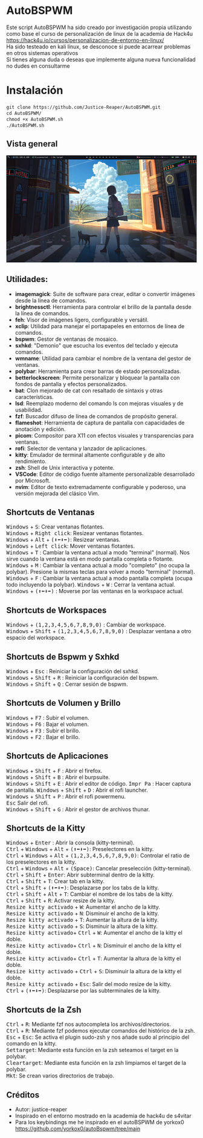 # AutoBSPWM
Este script AutoBSPWM ha sido creado por investigación propia utilizando como base el curso de personalización de linux de la academia de Hack4u https://hack4u.io/cursos/personalizacion-de-entorno-en-linux/  
Ha sido testeado en kali linux, se desconoce si puede acarrear problemas en otros sistemas operativos  
Si tienes alguna duda o deseas que implemente alguna nueva funcionalidad no dudes en consultarme  

# Instalación
```
git clone https://github.com/Justice-Reaper/AutoBSPWM.git  
cd AutoBSPWM/  
chmod +x AutoBSPWM.sh  
./AutoBSPWM.sh  
```

## Vista general
![Preview Entorno BSPWM](/Preview/image.png "autoBSPWM by justice-reaper")

## Utilidades:
- **imagemagick**:  Suite de software para crear, editar o convertir imágenes desde la línea de comandos.
- **brightnessctl**: Herramienta para controlar el brillo de la pantalla desde la línea de comandos.
- **feh**: Visor de imágenes ligero, configurable y versátil.
- **xclip**: Utilidad para manejar el portapapeles en entornos de línea de comandos.
- **bspwm**: Gestor de ventanas de mosaico.
- **sxhkd**: "Demonio" que escucha los eventos del teclado y ejecuta comandos.
- **wmname**: Utilidad para cambiar el nombre de la ventana del gestor de ventanas.
- **polybar**: Herramienta para crear barras de estado personalizadas.
- **betterlockscreen**: Permite personalizar y bloquear la pantalla con fondos de pantalla y efectos personalizados.
- **bat**: Clon mejorado de cat con resaltado de sintaxis y otras características.
- **lsd**: Reemplazo moderno del comando ls con mejoras visuales y de usabilidad.
- **fzf**: Buscador difuso de línea de comandos de propósito general.
- **flameshot**: Herramienta de captura de pantalla con capacidades de anotación y edición.
- **picom**: Compositor para X11 con efectos visuales y transparencias para ventanas.
- **rofi**: Selector de ventana y lanzador de aplicaciones.
- **kitty**: Emulador de terminal altamente configurable y de alto rendimiento.
- **zsh**: Shell de Unix interactiva y potente.
- **VSCode**: Editor de código fuente altamente personalizable desarrollado por Microsoft.
- **nvim**: Editor de texto extremadamente configurable y poderoso, una versión mejorada del clásico Vim.

## Shortcuts de Ventanas
<kbd>Windows</kbd> + <kbd>S</kbd>: Crear ventanas flotantes.  
<kbd>Windows</kbd> + <kbd>Right click</kbd>: Resizear ventanas flotantes.  
<kbd>Windows</kbd> + <kbd>Alt</kbd> + <kbd>(⬆⬅⬇➡)</kbd>: Resizear ventanas.  
<kbd>Windows</kbd> + <kbd>Left click</kbd>: Mover ventanas flotantes.  
<kbd>Windows</kbd> + <kbd>T</kbd> : Cambiar la ventana actual a modo "terminal" (normal). Nos sirve cuando la ventana está en modo pantalla completa o flotante.    
<kbd>Windows</kbd> + <kbd>M</kbd> : Cambiar la ventana actual a modo "completo" (no ocupa la polybar). Presione la mismas teclas para volver a modo "terminal" (normal).    
<kbd>Windows</kbd> + <kbd>F</kbd> : Cambiar la ventana actual a modo pantalla completa (ocupa todo incluyendo la polybar). 
<kbd>Windows</kbd> + <kbd>W</kbd> : Cerrar la ventana actual.  
<kbd>Windows</kbd> + <kbd>(⬆⬅⬇➡)</kbd> : Moverse por las ventanas en la workspace actual.  

## Shortcuts de Workspaces
<kbd>Windows</kbd> + <kbd>(1,2,3,4,5,6,7,8,9,0)</kbd> : Cambiar de workspace.  
<kbd>Windows</kbd> + <kbd>Shift</kbd> + <kbd>(1,2,3,4,5,6,7,8,9,0)</kbd> : Desplazar ventana a otro espacio del workspace.  

## Shortcuts de Bspwm y Sxhkd
<kbd>Windows</kbd> + <kbd>Esc</kbd> : Reiniciar la configuración del sxhkd.    
<kbd>Windows</kbd> + <kbd>Shift</kbd> + <kbd>R</kbd> : Reiniciar la configuración del bspwm.  
<kbd>Windows</kbd> + <kbd>Shift</kbd> + <kbd>Q</kbd> : Cerrar sesión de bspwm.  

## Shortcuts de Volumen y Brillo
<kbd>Windows</kbd> + <kbd>F7</kbd> : Subir el volumen.  
<kbd>Windows</kbd> + <kbd>F6</kbd> : Bajar el volumen.  
<kbd>Windows</kbd> + <kbd>F3</kbd> : Subir el brillo.  
<kbd>Windows</kbd> + <kbd>F2</kbd> : Bajar el brillo.  

## Shortcuts de Aplicaciones
<kbd>Windows</kbd> + <kbd>Shift</kbd> + <kbd>F</kbd> : Abrir el firefox.  
<kbd>Windows</kbd> + <kbd>Shift</kbd> + <kbd>B</kbd> : Abrir el burpsuite.  
<kbd>Windows</kbd> + <kbd>Shift</kbd> + <kbd>E</kbd> : Abrir el editor de código. 
<kbd>Impr Pa</kbd> : Hacer captura de pantalla. 
<kbd>Windows</kbd> + <kbd>Shift</kbd> + <kbd>D</kbd> : Abrir el rofi launcher.  
<kbd>Windows</kbd> + <kbd>Shift</kbd> + <kbd>P</kbd> : Abrir el rofi powermenu.  
<kbd>Esc</kbd> Salir del rofi.  
<kbd>Windows</kbd> + <kbd>Shift</kbd> + <kbd>G</kbd> : Abrir el gestor de archivos thunar.  

## Shortcuts de la Kitty
<kbd>Windows</kbd> + <kbd>Enter</kbd> : Abrir la consola (kitty-terminal).  
<kbd>Ctrl</kbd> + <kbd>Windows</kbd> + <kbd>Alt</kbd> + <kbd>(⬆⬅⬇➡)</kbd>: Preselectores en la kitty.  
<kbd>Ctrl</kbd> + <kbd>Windows</kbd> + <kbd>Alt</kbd> + <kbd>(1,2,3,4,5,6,7,8,9,0)</kbd>: Controlar el ratio de los preselectores en la kitty.  
<kbd>Ctrl</kbd> + <kbd>Windows</kbd> + <kbd>Alt</kbd> + <kbd>(Space)</kbd>: Cancelar preselección (kitty-terminal). 
<kbd>Ctrl</kbd> + <kbd>Shift</kbd> + <kbd>Enter</kbd>: Abrir subterminal dentro de la kitty.  
<kbd>Ctrl</kbd> + <kbd>Shift</kbd> + <kbd>T</kbd>: Crear tab en la kitty.  
<kbd>Ctrl</kbd> + <kbd>Shift</kbd> + <kbd>(⬆⬅⬇➡)</kbd>: Desplazarse por los tabs de la kitty.  
<kbd>Ctrl</kbd> + <kbd>Shift</kbd> + <kbd>Alt</kbd> + <kbd>T</kbd>: Cambiar el nombre de los tabs de la kitty.  
<kbd>Ctrl</kbd> + <kbd>Shift</kbd> + <kbd>R</kbd>: Activar resize de la kitty.  
<kbd>Resize kitty activado</kbd> + <kbd>W</kbd>: Aumentar el ancho de la kitty.  
<kbd>Resize kitty activado</kbd> + <kbd>N</kbd>: Disminuir el ancho de la kitty.  
<kbd>Resize kitty activado</kbd> + <kbd>T</kbd>: Aumentar la altura de la kitty.  
<kbd>Resize kitty activado</kbd> + <kbd>S</kbd>: Disminuir la altura de la kitty.   
<kbd>Resize kitty activado</kbd>+ <kbd>Ctrl</kbd> + <kbd>W</kbd>: Aumentar el ancho de la kitty el doble.  
<kbd>Resize kitty activado</kbd>+ <kbd>Ctrl</kbd> + <kbd>N</kbd>: Disminuir el ancho de la kitty el doble.  
<kbd>Resize kitty activado</kbd>+ <kbd>Ctrl</kbd> + <kbd>T</kbd>: Aumentar la altura de la kitty el doble.  
<kbd>Resize kitty activado</kbd> + <kbd>Ctrl</kbd> + <kbd>S</kbd>: Disminuir la altura de la kitty el doble.  
<kbd>Resize kitty activado</kbd> + <kbd>Esc</kbd>: Salir del modo resize de la kitty.  
<kbd>Ctrl</kbd> + <kbd>(⬆⬅⬇➡)</kbd>: Desplazarse por las subterminales de la kitty.  

## Shortcuts de la Zsh
<kbd>Ctrl</kbd> + <kbd>R</kbd>: Mediante fzf nos autocompleta los archivos/directorios.  
<kbd>Ctrl</kbd> + <kbd>R</kbd>: Mediante fzf podemos ejecutar comandos del histórico de la zsh.  
<kbd>Esc</kbd> + <kbd>Esc</kbd>: Se activa el plugin sudo-zsh y nos añade sudo al principio del comando en la kitty.  
<kbd>Settarget</kbd>: Mediante esta función en la zsh seteamos el target en la polybar.  
<kbd>Cleartarget</kbd>: Mediante esta función en la zsh limpiamos el target de la polybar.  
<kbd>Mkt</kbd>: Se crean varios directorios de trabajo.  

## Créditos
- Autor: justice-reaper
- Inspirado en el entorno mostrado en la academia de hack4u de s4vitar
- Para los keybindings me he inspirado en el autoBSPWM de yorkox0 https://github.com/yorkox0/autoBspwm/tree/main

